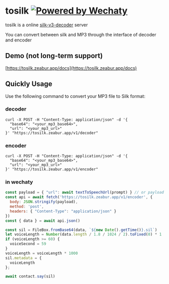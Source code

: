 # tosilk [![Powered by Wechaty](https://img.shields.io/badge/Powered%20By-Wechaty-brightgreen.svg)](https://github.com/wechaty/wechaty)

tosilk is a online [silk-v3-decoder](https://github.com/kn007/silk-v3-decoder) server

You can convert between silk and MP3 through the interface of decoder and encoder

## Demo (not long-term support)

[https://tosilk.zeabur.app/docs](https://tosilk.zeabur.app/docs)



## Quickly Usage
Use the following command to convert your MP3 file to Silk format:

### decoder
```shell
curl -X POST -H "Content-Type: application/json" -d '{
  "base64": "<your_mp3_base64>",
  "url": "<your_mp3_url>"
}' "https://tosilk.zeabur.app/v1/decoder"
```

### encoder
```shell
curl -X POST -H "Content-Type: application/json" -d '{
  "base64": "<your_mp3_base64>",
  "url": "<your_mp3_url>"
}' "https://tosilk.zeabur.app/v1/encoder"
```

### in wechaty
``` js
const payload = { "url": await textToSpeechUrl(prompt) } // or payload = {"base64":"..."}
const api = await fetch('https://tosilk.zeabur.app/v1/encoder', {
  body: JSON.stringify(payload),
  method: 'post',
  headers: { "Content-Type": "application/json" }
})
const { data } = await api.json()

const sil = FileBox.fromBase64(data, `${new Date().getTime()}.sil`)
let voiceLength = Number(data.length / 1.8 / 1024 / 2).toFixed(0) * 1
if (voiceLength >= 60) {
  voiceSecond = 59
}
voiceLength = voiceLength * 1000
sil.metadata = {
  voiceLength
};

await contact.say(sil)
```
